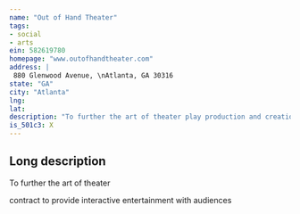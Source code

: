 ```yaml
---
name: "Out of Hand Theater"
tags:
- social
- arts
ein: 582619780
homepage: "www.outofhandtheater.com"
address: |
 880 Glenwood Avenue, \nAtlanta, GA 30316
state: "GA"
city: "Atlanta"
lng: 
lat: 
description: "To further the art of theater play production and creation of new theatrical work; creation of new theater audiences of young adults; provide interactive entertainment with audiences. "
is_501c3: X
---
```


## Long description

To further the art of theater
  
  contract to provide interactive entertainment with audiences
